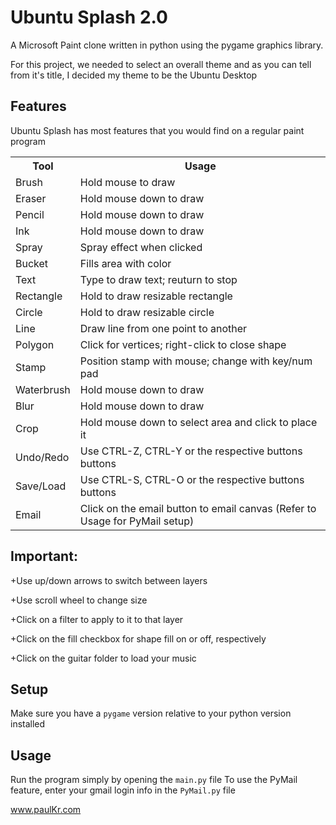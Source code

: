 Ubuntu Splash 2.0
=================

A Microsoft Paint clone written in python using the pygame graphics library.

For this project, we needed to select an overall theme and as you can tell from it's title,
I decided my theme to be the Ubuntu Desktop

Features
--------

Ubuntu Splash has most features that you would find on a regular paint program

<table style="width:100%">
	<tr>
		<th>Tool</th>
		<th>Usage</th>
	</tr>
	<tr>
		<td>Brush</td>
		<td>Hold mouse to draw</td>
	</tr>
	<tr>
		<td>Eraser</td>
		<td>Hold mouse down to draw</td>
	</tr>
	<tr>
		<td>Pencil</td>
		<td>Hold mouse down to draw</td>
	</tr>
	<tr>
		<td>Ink</td>
		<td>Hold mouse down to draw</td>
	</tr>
	<tr>
		<td>Spray</td>
		<td>Spray effect when clicked</td>
	</tr>
	<tr>
		<td>Bucket</td>
		<td>Fills area with color</td>
	</tr>
	<tr>
		<td>Text</td>
		<td>Type to draw text; reuturn to stop</td>
	</tr>
	<tr>
		<td>Rectangle</td>
		<td>Hold to draw resizable rectangle</td>
	</tr>
	<tr>
		<td>Circle</td>
		<td>Hold to draw resizable circle</td>
	</tr>
	<tr>
		<td>Line</td>
		<td>Draw line from one point to another</td>
	</tr>
	<tr>
		<td>Polygon</td>
		<td>Click for vertices; right-click to close shape</td>
	</tr>
	<tr>
		<td>Stamp</td>
		<td>Position stamp with mouse; change with key/num pad</td>
	</tr>
	<tr>
		<td>Waterbrush</td>
		<td>Hold mouse down to draw</td>
	</tr>
	<tr>
		<td>Blur</td>
		<td>Hold mouse down to draw</td>
	</tr>
	<tr>
		<td>Crop</td>
		<td>Hold mouse down to select area and click to place it</td>
	</tr>
	<tr>
		<td>Undo/Redo</td>
		<td>Use CTRL-Z, CTRL-Y or the respective buttons buttons</td>
	</tr>
	<tr>
		<td>Save/Load</td>
		<td>Use CTRL-S, CTRL-O or the respective buttons buttons</td>
	</tr>
	<tr>
		<td>Email</td>
		<td>Click on the email button to email canvas (Refer to Usage for PyMail setup)</td>
	</tr>

</table>

Important:
----------
+Use up/down arrows to switch between layers

+Use scroll wheel to change size

+Click on a filter to apply to it to that layer

+Click on the fill checkbox for shape fill on or off, respectively

+Click on the guitar folder to load your music

Setup
-----

Make sure you have a `pygame` version relative to your python version installed

Usage
-----

Run the program simply by opening the `main.py` file
To use the PyMail feature, enter your gmail login info in the `PyMail.py` file


www.paulKr.com


